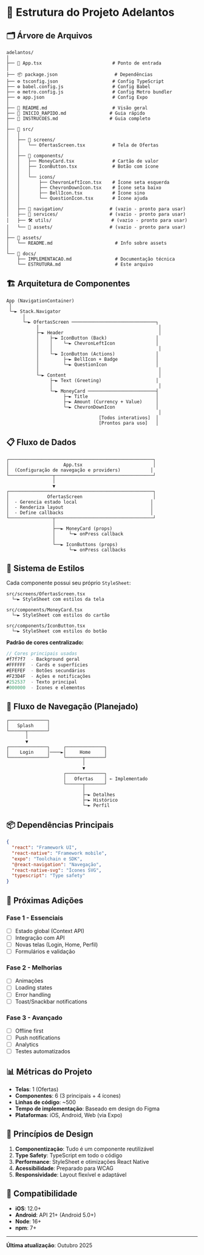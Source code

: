 # 📐 Estrutura do Projeto Adelantos

## 🗂️ Árvore de Arquivos

```
adelantos/
│
├── 📱 App.tsx                          # Ponto de entrada
│
├── 📦 package.json                     # Dependências
├── ⚙️ tsconfig.json                    # Config TypeScript
├── ⚙️ babel.config.js                  # Config Babel
├── ⚙️ metro.config.js                  # Config Metro bundler
├── ⚙️ app.json                         # Config Expo
│
├── 📖 README.md                        # Visão geral
├── 🚀 INICIO_RAPIDO.md                # Guia rápido
├── 📘 INSTRUCOES.md                   # Guia completo
│
├── 📁 src/
│   │
│   ├── 📱 screens/
│   │   └── OfertasScreen.tsx          # Tela de Ofertas
│   │
│   ├── 🧩 components/
│   │   ├── MoneyCard.tsx              # Cartão de valor
│   │   ├── IconButton.tsx             # Botão com ícone
│   │   │
│   │   └── icons/
│   │       ├── ChevronLeftIcon.tsx    # Ícone seta esquerda
│   │       ├── ChevronDownIcon.tsx    # Ícone seta baixo
│   │       ├── BellIcon.tsx           # Ícone sino
│   │       └── QuestionIcon.tsx       # Ícone ajuda
│   │
│   ├── 🧭 navigation/                 # (vazio - pronto para usar)
│   ├── 🔌 services/                   # (vazio - pronto para usar)
│   ├── 🛠️ utils/                      # (vazio - pronto para usar)
│   └── 🎨 assets/                     # (vazio - pronto para usar)
│
├── 📁 assets/
│   └── README.md                       # Info sobre assets
│
└── 📁 docs/
    ├── IMPLEMENTACAO.md                # Documentação técnica
    └── ESTRUTURA.md                    # Este arquivo
```

## 🏗️ Arquitetura de Componentes

```
App (NavigationContainer)
 │
 └─► Stack.Navigator
      │
      └─► OfertasScreen ───────────────────────────────┐
           │                                            │
           ├─► Header                                   │
           │    ├─► IconButton (Back)                  │
           │    │    └─► ChevronLeftIcon               │
           │    │                                       │
           │    └─► IconButton (Actions)               │
           │         ├─► BellIcon + Badge              │
           │         └─► QuestionIcon                  │
           │                                            │
           └─► Content                                  │
                ├─► Text (Greeting)                    │
                │                                       │
                └─► MoneyCard ─────────────────────────┤
                     ├─► Title                         │
                     ├─► Amount (Currency + Value)     │
                     └─► ChevronDownIcon               │
                                                        │
                                  [Todos interativos]  │
                                  [Prontos para uso]   │
```

## 📋 Fluxo de Dados

```
┌─────────────────────────────────────────────────────┐
│                    App.tsx                          │
│  (Configuração de navegação e providers)           │
└────────────────┬────────────────────────────────────┘
                 │
                 ▼
┌─────────────────────────────────────────────────────┐
│              OfertasScreen                          │
│  - Gerencia estado local                           │
│  - Renderiza layout                                │
│  - Define callbacks                                │
└────────────────┬────────────────────────────────────┘
                 │
                 ├──► MoneyCard (props)
                 │     └─► onPress callback
                 │
                 └──► IconButtons (props)
                       └─► onPress callbacks
```

## 🎨 Sistema de Estilos

Cada componente possui seu próprio `StyleSheet`:

```
src/screens/OfertasScreen.tsx
  └─► StyleSheet com estilos da tela

src/components/MoneyCard.tsx
  └─► StyleSheet com estilos do cartão

src/components/IconButton.tsx
  └─► StyleSheet com estilos do botão
```

**Padrão de cores centralizado:**
```typescript
// Cores principais usadas
#f7f7f7  - Background geral
#FFFFFF  - Cards e superfícies
#EFEFEF  - Botões secundários
#F23D4F  - Ações e notificações
#252537  - Texto principal
#000000  - Ícones e elementos
```

## 🔄 Fluxo de Navegação (Planejado)

```
┌──────────────┐
│   Splash     │
└──────┬───────┘
       │
       ▼
┌──────────────┐     ┌──────────────┐
│    Login     │────►│     Home     │
└──────────────┘     └──────┬───────┘
                            │
                            ▼
                     ┌──────────────┐
                     │   Ofertas    │ ← Implementado
                     └──────┬───────┘
                            │
                            ├─► Detalhes
                            ├─► Histórico
                            └─► Perfil
```

## 📦 Dependências Principais

```json
{
  "react": "Framework UI",
  "react-native": "Framework mobile",
  "expo": "Toolchain e SDK",
  "@react-navigation": "Navegação",
  "react-native-svg": "Ícones SVG",
  "typescript": "Type safety"
}
```

## 🚀 Próximas Adições

### Fase 1 - Essenciais
- [ ] Estado global (Context API)
- [ ] Integração com API
- [ ] Novas telas (Login, Home, Perfil)
- [ ] Formulários e validação

### Fase 2 - Melhorias
- [ ] Animações
- [ ] Loading states
- [ ] Error handling
- [ ] Toast/Snackbar notifications

### Fase 3 - Avançado
- [ ] Offline first
- [ ] Push notifications
- [ ] Analytics
- [ ] Testes automatizados

## 📊 Métricas do Projeto

- **Telas**: 1 (Ofertas)
- **Componentes**: 6 (3 principais + 4 ícones)
- **Linhas de código**: ~500
- **Tempo de implementação**: Baseado em design do Figma
- **Plataformas**: iOS, Android, Web (via Expo)

## 🎯 Princípios de Design

1. **Componentização**: Tudo é um componente reutilizável
2. **Type Safety**: TypeScript em todo o código
3. **Performance**: StyleSheet e otimizações React Native
4. **Acessibilidade**: Preparado para WCAG
5. **Responsividade**: Layout flexível e adaptável

## 📱 Compatibilidade

- **iOS**: 12.0+
- **Android**: API 21+ (Android 5.0+)
- **Node**: 16+
- **npm**: 7+

---

**Última atualização**: Outubro 2025

